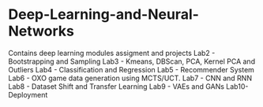 # Deep-Learning-and-Neural-Networks
Contains deep learning modules assigment and projects
Lab2 - Bootstrapping and Sampling
Lab3 - Kmeans, DBScan, PCA, Kernel PCA and Outliers
Lab4 - Classification and Regression
Lab5 - Recommender System
Lab6 - OXO game data generation using MCTS/UCT.
Lab7 - CNN and RNN
Lab8 - Dataset Shift and Transfer Learning
Lab9 - VAEs and GANs
Lab10- Deployment
